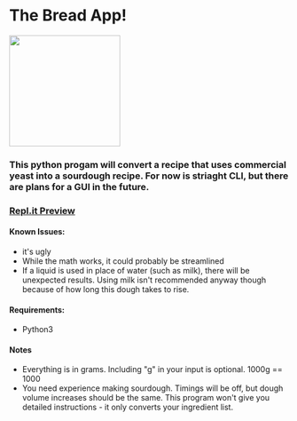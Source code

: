 <h1>The Bread App!</h1>

<img src="https://images.unsplash.com/photo-1597604396383-b8ca64ed8fa7?ixid=MXwxMjA3fDB8MHxwaG90by1wYWdlfHx8fGVufDB8fHw%3D&ixlib=rb-1.2.1&auto=format&fit=crop&w=967&q=80" alt="" srcset="" width="200">

<h3>This python progam will convert a recipe that uses commercial yeast into a sourdough recipe.  For now is striaght CLI, but there are plans for a GUI in the future.</h3>

<h3><a href="https://repl.it/@ljensen505/ImpracticalMediocreSeahorse#main.py">Repl.it Preview</a></h3>

<h4>Known Issues:</h4>
    <ul>
        <li>it's ugly</li>
        <li>While the math works, it could probably be streamlined</li>
        <li>If a liquid is used in place of water (such as milk), there will be unexpected results.  Using milk isn't recommended anyway though because of how long this dough takes to rise.</li>
    </ul>

<h4>Requirements:</h4>
    <ul>
        <li>Python3</li>
    </ul>

<h4>Notes</h4>
    <ul>
        <li>Everything is in grams. Including "g" in your input is optional. 1000g == 1000</li>
        <li>You need experience making sourdough. Timings will be off, but dough volume increases should be the same.  This program won't give you detailed instructions - it only converts your ingredient list.</li>
    </ul>